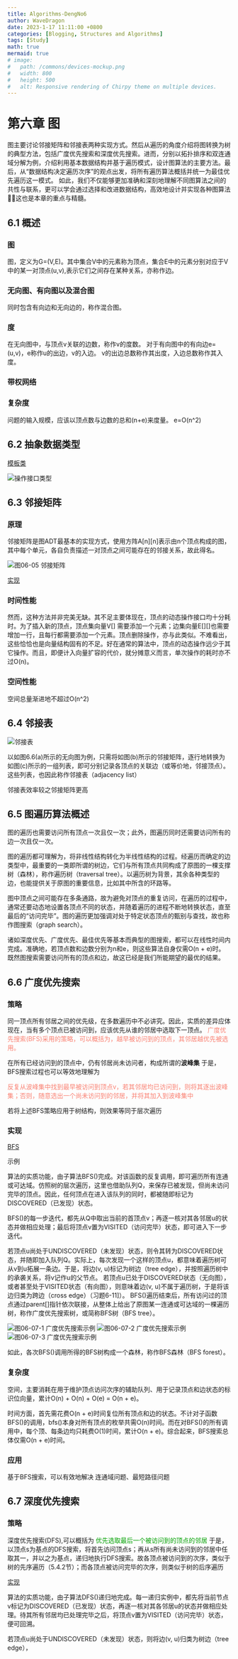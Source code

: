 ```yaml
---
title: Algorithms-DengNo6
author: WaveDragon
date: 2023-1-17 11:11:00 +0800
categories: [Blogging, Structures and Algorithms]
tags: [Study]
math: true
mermaid: true
# image:
#   path: /commons/devices-mockup.png
#   width: 800
#   height: 500
#   alt: Responsive rendering of Chirpy theme on multiple devices.
---
```


# 第六章 图

图主要讨论邻接矩阵和邻接表两种实现方式。然后从遍历的角度介绍将图转换为树的典型方法，包括广度优先搜索和深度优先搜索。进而，分别以拓扑排序和双连通域分解为例，介绍利用基本数据结构并基于遍历模式，设计图算法的主要方法。最后，从“数据结构决定遍历次序”的观点出发，将所有遍历算法概括并统一为最佳优先遍历这一模式。
如此，我们不仅能够更加准确和深刻地理解不同图算法之间的共性与联系，更可以学会通过选择和改进数据结构，高效地设计并实现各种图算法这也是本章的重点与精髓。

## 6.1 概述

### 图
图，定义为G=(V,E)。其中集合V中的元素称为顶点，集合E中的元素分别对应于V中的某一对顶点(u,v),表示它们之间存在某种关系，亦称作边。

### 无向图、有向图以及混合图

同时包含有向边和无向边的，称作混合图。

### 度

在无向图中，与顶点v关联的边数，称作v的度数。
对于有向图中的有向边e=(u,v)，e称作u的出边，v的入边。
v的出边总数称作其出度，入边总数称作其入度。

### 带权网络

### 复杂度

问题的输入规模，应该以顶点数与边数的总和(n+e)来度量。
e=O(n^2)

## 6.2 抽象数据类型

[模板类](https://dsa.cs.tsinghua.edu.cn/~deng/ds/src_link/graph/graph.h.htm)

![操作接口类型](https://user-images.githubusercontent.com/78013131/212902063-3fa9516d-2bd0-4524-bc17-0763ce7480b1.png)

## 6.3 邻接矩阵

### 原理

邻接矩阵是图ADT最基本的实现方式，使用方阵A[n][n]表示由n个顶点构成的图，其中每个单元，各自负责描述一对顶点之间可能存在的邻接关系，故此得名。

![图06-05 邻接矩阵](https://user-images.githubusercontent.com/78013131/212903458-add3c3d2-04bb-4dc8-9892-d8dbabbe2ddd.png)

[实现](https://dsa.cs.tsinghua.edu.cn/~deng/ds/src_link/graphmatrix/graphmatrix.h.htm)
### 时间性能

然而，这种方法并非完美无缺。其不足主要体现在，顶点的动态操作接口均十分耗时。为了插入新的顶点，顶点集向量V[] 需要添加一个元素；边集向量E[][]也需要增加一行，且每行都需要添加一个元素。顶点删除操作，亦与此类似。不难看出，这些恰恰也是向量结构固有的不足。好在通常的算法中，顶点的动态操作远少于其它操作。而且，即便计入向量扩容的代价，就分摊意义而言，单次操作的耗时亦不过O(n)。

### 空间性能

空间总量渐进地不超过O(n^2)

## 6.4 邻接表

![邻接表](https://user-images.githubusercontent.com/78013131/212910226-d6e9a3cb-ce40-40cb-8caa-3a743e5bb4e9.png)


以如图6.6(a)所示的无向图为例，只需将如图(b)所示的邻接矩阵，逐行地转换为如图(c)所示的一组列表，即可分别记录各顶点的关联边（或等价地，邻接顶点）。这些列表，也因此称作邻接表（adjacency list）

邻接表效率较之邻接矩阵更高

## 6.5 图遍历算法概述

图的遍历也需要访问所有顶点一次且仅一次；此外，图遍历同时还需要访问所有的边一次且仅一次。

图的遍历都可理解为，将非线性结构转化为半线性结构的过程。经遍历而确定的边类型中，最重要的一类即所谓的树边，它们与所有顶点共同构成了原图的一棵支撑树（森林），称作遍历树（traversal tree）。以遍历树为背景，其余各种类型的边，也能提供关于原图的重要信息，比如其中所含的环路等。

图中顶点之间可能存在多条通路，故为避免对顶点的重复访问，在遍历的过程中，通常还要动态地设置各顶点不同的状态，并随着遍历的进程不断地转换状态，直至最后的“访问完毕”。图的遍历更加强调对处于特定状态顶点的甄别与查找，故也称作图搜索（graph search）。

诸如深度优先、广度优先、最佳优先等基本而典型的图搜索，都可以在线性时间内完成。准确地，若顶点数和边数分别为n和e，则这些算法自身仅需O(n + e)时。既然图搜索需要访问所有的顶点和边，故这已经是我们所能期望的最优的结果。

## 6.6 广度优先搜索

### 策略

同一顶点所有邻居之间的优先级，在多数遍历中不必讲究。因此，实质的差异应体现在，当有多个顶点已被访问到，应该优先从谁的邻居中选取下一顶点。
<font color = salmon> 广度优先搜索(BFS)采用的策略，可以概括为，越早被访问到的顶点，其邻居越优先被选用。</font>

在所有已经访问到的顶点中，仍有邻居尚未访问者，构成所谓的**波峰集**
于是，BFS搜索过程也可以等效地理解为

<font color = salmon> 反复从波峰集中找到最早被访问到顶点v，若其邻居均已访问到，则将其逐出波峰集；否则，随意选出一个尚未访问到的邻居，并将其加入到波峰集中</font>

若将上述BFS策略应用于树结构，则效果等同于层次遍历

### 实现

[BFS](https://dsa.cs.tsinghua.edu.cn/~deng/ds/src_link/graph/graph_bfs.h.htm)

示例

算法的实质功能，由子算法BFS()完成。对该函数的反复调用，即可遍历所有连通或可达域。仿照树的层次遍历，这里也借助队列Q，来保存已被发现，但尚未访问完毕的顶点。因此，任何顶点在进入该队列的同时，都被随即标记为DISCOVERED（已发现）状态。

BFS()的每一步迭代，都先从Q中取出当前的首顶点v；再逐一核对其各邻居u的状态并做相应处理；最后将顶点v置为VISITED（访问完毕）状态，即可进入下一步迭代。

若顶点u尚处于UNDISCOVERED（未发现）状态，则令其转为DISCOVERED状态，并随即加入队列Q。实际上，每次发现一个这样的顶点u，都意味着遍历树可从v到u拓展一条边。于是，将边(v, u)标记为树边（tree edge），并按照遍历树中的承袭关系，将v记作u的父节点。
若顶点u已处于DISCOVERED状态（无向图），或者甚至处于VISITED状态（有向图），则意味着边(v, u)不属于遍历树，于是将该边归类为跨边（cross edge）（习题6-11]）。
BFS()遍历结束后，所有访问过的顶点通过parent[]指针依次联接，从整体上给出了原图某一连通或可达域的一棵遍历树，称作广度优先搜索树，或简称BFS树（BFS tree）。

![图06-07-1 广度优先搜索示例](https://user-images.githubusercontent.com/78013131/212917419-4a243ba7-4fe3-44b3-a328-47cb3e0817de.png)
![图06-07-2 广度优先搜索示例](https://user-images.githubusercontent.com/78013131/212917440-5cdcc3f9-4c63-4edb-a7ec-8cf1e54a11df.png)
![图06-07-3 广度优先搜索示例](https://user-images.githubusercontent.com/78013131/212917460-4843b2f6-e89e-4893-973e-7d3c0204835b.png)

如此，各次BFS()调用所得的BFS树构成一个森林，称作BFS森林（BFS forest）。

### 复杂度

空间，主要消耗在用于维护顶点访问次序的辅助队列、用于记录顶点和边状态的标识位向量，累计O(n) + O(n) + O(e) = O(n + e)。

时间方面，首先需花费O(n + e)时间复位所有顶点和边的状态。不计对子函数BFS()的调用，bfs()本身对所有顶点的枚举共需O(n)时间。而在对BFS()的所有调用中，每个顶、每条边均只耗费O(1)时间，累计O(n + e)。综合起来，BFS搜索总体仅需O(n + e)时间。

### 应用

基于BFS搜索，可以有效地解决 连通域问题、最短路径问题

## 6.7 深度优先搜索

### 策略

深度优先搜索(DFS),可以概括为
<font color = slamon> 优先选取最后一个被访问到的顶点的邻居</font>
于是，以顶点s为基点的DFS搜索，将首先访问顶点s；再从s所有尚未访问到的邻居中任取其一，并以之为基点，递归地执行DFS搜索。故各顶点被访问到的次序，类似于树的先序遍历（5.4.2节）；而各顶点被访问完毕的次序，则类似于树的后序遍历

[实现](https://dsa.cs.tsinghua.edu.cn/~deng/ds/src_link/graph/graph_dfs.h.htm)

算法的实质功能，由子算法DFS()递归地完成。每一递归实例中，都先将当前节点v标记为DISCOVERED（已发现）状态，再逐一核对其各邻居u的状态并做相应处理。待其所有邻居均已处理完毕之后，将顶点v置为VISITED（访问完毕）状态，便可回溯。

若顶点u尚处于UNDISCOVERED（未发现）状态，则将边(v, u)归类为树边（tree edge），
